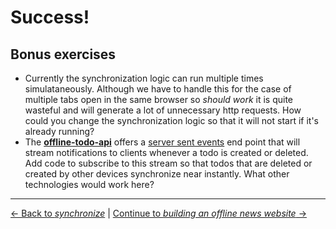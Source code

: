 # Success!

## Bonus exercises

- Currently the synchronization logic can run multiple times simulataneously.  Although we have to handle this for the case of multiple tabs open in the same browser so *should work* it is quite wasteful and will generate a lot of unnecessary http requests.  How could you change the synchronization logic so that it will not start if it's already running?
- The **[offline-todo-api](https://github.com/matthew-andrews/offline-todo-api)** offers a [server sent events](http://www.html5rocks.com/en/tutorials/eventsource/basics/) end point that will stream notifications to clients whenever a todo is created or deleted.  Add code to subscribe to this stream so that todos that are deleted or created by other devices synchronize near instantly.  What other technologies would work here?

---

[← Back to *synchronize*](../04-synchronize) | [Continue to *building an offline news website* →](../../05-offline-news)
